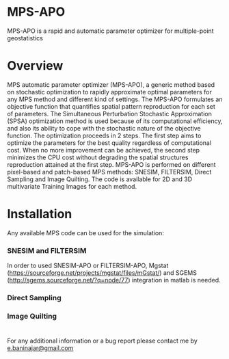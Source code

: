 # MPS-APO
MPS-APO is a rapid and automatic parameter optimizer for multiple-point geostatistics

# Overview
MPS automatic parameter optimizer (MPS-APO), a generic method based on stochastic optimization to rapidly approximate optimal parameters for any MPS method and different kind of settings. The MPS-APO formulates an objective function that quantifies spatial pattern reproduction for each set of parameters. The Simultaneous Perturbation Stochastic Approximation (SPSA) optimization method is used because of its computational efficiency, and also its ability to cope with the stochastic nature of the objective function. The optimization proceeds in 2 steps. The first step aims to optimize the parameters for the best quality regardless of computational cost. When no more improvement can be achieved, the second step minimizes the CPU cost without degrading the spatial structures reproduction attained at the first step. MPS-APO is performed on different pixel-based and patch-based MPS methods: SNESIM, FILTERSIM, Direct Sampling and Image Quilting. The code is available for 2D and 3D multivariate Training Images for each method.

# Installation
Any available MPS code can be used for the simulation:

### SNESIM and FILTERSIM
In order to used SNESIM-APO or FILTERSIM-APO, Mgstat (https://sourceforge.net/projects/mgstat/files/mGstat/) and SGEMS (http://sgems.sourceforge.net/?q=node/77) integration in matlab is needed. 

### Direct Sampling

### Image Quilting

#
For any additional information or a bug report please contact me by e.baninajar@gmail.com
